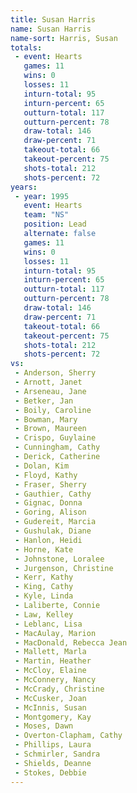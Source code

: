 ```yaml
---
title: Susan Harris
name: Susan Harris
name-sort: Harris, Susan
totals:
 - event: Hearts
   games: 11
   wins: 0
   losses: 11
   inturn-total: 95
   inturn-percent: 65
   outturn-total: 117
   outturn-percent: 78
   draw-total: 146
   draw-percent: 71
   takeout-total: 66
   takeout-percent: 75
   shots-total: 212
   shots-percent: 72
years:
 - year: 1995
   event: Hearts
   team: "NS"
   position: Lead
   alternate: false
   games: 11
   wins: 0
   losses: 11
   inturn-total: 95
   inturn-percent: 65
   outturn-total: 117
   outturn-percent: 78
   draw-total: 146
   draw-percent: 71
   takeout-total: 66
   takeout-percent: 75
   shots-total: 212
   shots-percent: 72
vs:
 - Anderson, Sherry
 - Arnott, Janet
 - Arseneau, Jane
 - Betker, Jan
 - Boily, Caroline
 - Bowman, Mary
 - Brown, Maureen
 - Crispo, Guylaine
 - Cunningham, Cathy
 - Derick, Catherine
 - Dolan, Kim
 - Floyd, Kathy
 - Fraser, Sherry
 - Gauthier, Cathy
 - Gignac, Donna
 - Goring, Alison
 - Gudereit, Marcia
 - Gushulak, Diane
 - Hanlon, Heidi
 - Horne, Kate
 - Johnstone, Loralee
 - Jurgenson, Christine
 - Kerr, Kathy
 - King, Cathy
 - Kyle, Linda
 - Laliberte, Connie
 - Law, Kelley
 - Leblanc, Lisa
 - MacAulay, Marion
 - MacDonald, Rebecca Jean
 - Mallett, Marla
 - Martin, Heather
 - McCloy, Elaine
 - McConnery, Nancy
 - McCrady, Christine
 - McCusker, Joan
 - McInnis, Susan
 - Montgomery, Kay
 - Moses, Dawn
 - Overton-Clapham, Cathy
 - Phillips, Laura
 - Schmirler, Sandra
 - Shields, Deanne
 - Stokes, Debbie
---
```

